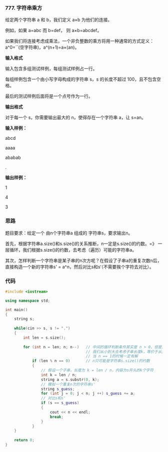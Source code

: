 ### 777. 字符串乘方
给定两个字符串 a 和 b，我们定义 a×b 为他们的连接。

例如，如果 a=abc 而 b=def， 则 a×b=abcdef。

如果我们将连接考虑成乘法，一个非负整数的乘方将用一种通常的方式定义：a^0=``(空字符串)，a^(n+1)=a×(an)。

**输入格式**

输入包含多组测试样例，每组测试样例占一行。

每组样例包含一个由小写字母构成的字符串 s，s 的长度不超过 100，且不包含空格。

最后的测试样例后面将是一个点号作为一行。

**输出格式**

对于每一个 s，你需要输出最大的 n，使得存在一个字符串 a，让 s=an。

**输入样例：** 

abcd

aaaa

ababab

.

**输出样例：** 

1

4

3

### 思路
题目要求：给定一个 由n个字符串a 组成的 字符串s，要求输出n。

首先，根据字符串a.size()和s.size()的关系推断，n一定是s.size()的约数。=》 一层循环，我们根据s.size()的约数，去考虑（遍历）可能的字符串a。

其次，怎样判断一个字符串是某子串的n次方呢？在假设了子串a的重复次数n后，直接构造一个新的字符串s' = a^n，然后对比s和s‘（不需要挨个字符去对比）。

### 代码
```c++
#include <iostream>

using namespace std;

int main()
{
    string s;
    
    while(cin >> s, s != ".")
    {
    	int len = s.size();
    	
    	for (int n = len; n; n--)	// 中间的循环判断条件其实是 n > 0，但是当 n == 0的时候，它等价于false了
    								// 我们从小到大去考虑子串长度k，等价于从大到小考虑重复次数n
    								// 当 n == 1的时候一定有解 
    		if (len % n == 0)		// n只可能是字符串s.size()的约数
    		{
    			// 假设一个子串，长度为 k = len / n，内容为s开头的k个字符 
    			int k = len / n;	 
    			string a = s.substr(0, k); 
    			// 模拟一个重复n次的字符串s' 
    			string s_guess;
				for (int j = 0; j < n; j ++) s_guess += a; 
				// 对比s和s'
				if (s == s_guess)
				{
					cout << n << endl;
					break;
				}
			}
    }
    
    return 0;
}
```
